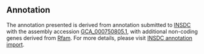 

Annotation
----------

The annotation presented is derived from annotation submitted to
[INSDC](http://www.insdc.org) with the assembly accession
[GCA\_000750805.1](http://www.ebi.ac.uk/ena/data/view/GCA_000750805.1),
with additional non-coding genes derived from
[Rfam](http://rfam.xfam.org/). For more details, please visit [INSDC
annotation
import](http://ensemblgenomes.org/info/data/insdc_annotation).
